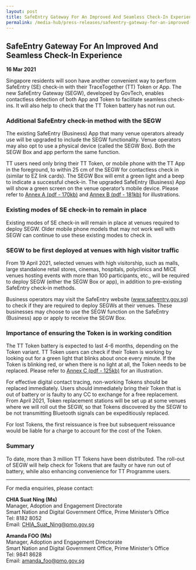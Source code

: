 ```yaml
---
layout: post
title: SafeEntry Gateway For An Improved And Seamless Check-In Experience
permalink: /media-hub/press-releases/safeentry-gateway-for-an-improved-and-seamless-check-in-experience
---
```

## SafeEntry Gateway For An Improved And Seamless Check-In Experience

**16 Mar 2021**

Singapore residents will soon have another convenient way to perform SafeEntry (SE) check-in with their TraceTogether (TT) Token or App. The new SafeEntry Gateway (SEGW), developed by GovTech, enables contactless detection of both App and Token to facilitate seamless check-ins. It will also help to check that the TT Token battery has not run out.

### Additional SafeEntry check-in method with the SEGW

The existing SafeEntry (Business) App that many venue operators already use will be upgraded to include the SEGW functionality. Venue operators may also opt to use a physical device (called the SEGW Box). Both the SEGW Box and app perform the same function.

TT users need only bring their TT Token, or mobile phone with the TT App in the foreground, to within 25 cm of the SEGW for contactless check in (similar to EZ link cards). The SEGW Box will emit a green light and a beep to indicate a successful check-in. The upgraded SafeEntry (Business) App will show a green screen on the venue operator’s mobile device. Please refer to  [Annex A (pdf - 170kb)](/files/press-releases/2021/sndgg-press-release-safeentry-gateway-launch-annex-a.pdf)  and  [Annex B (pdf - 181kb)](/files/press-releases/2021/sndgg-press-release-safeentry-gateway-launch-annex-b.pdf)  for illustrations.

### Existing modes of SE check-in to remain in place 

Existing modes of SE check-in will remain in place at venues required to deploy SEGW. Older mobile phone models that may not work well with SEGW can continue to use these existing modes to check in.

### SEGW to be first deployed at venues with high visitor traffic

From 19 April 2021, selected venues with high visitorship, such as malls, large standalone retail stores, cinemas, hospitals, polyclinics and MICE venues hosting events with more than 100 participants, etc., will be required to deploy SEGW (either the SEGW Box or app), in addition to pre-existing SafeEntry check-in methods.

Business operators may visit the SafeEntry website (www.safeentry.gov.sg) to check if they are required to deploy SEGWs at their venues. These businesses may choose to use the SEGW function on the SafeEntry (Business) app or apply to receive the SEGW Box.

### Importance of ensuring the Token is in working condition 

The TT Token battery is expected to last 4-6 months, depending on the Token variant. TT Token users can check if their Token is working by looking out for a green light that blinks about once every minute. If the Token is blinking red, or when there is no light at all, the Token needs to be replaced. Please refer to  [Annex C (pdf - 125kb)](/files/press-releases/2021/sndgg-press-release-safeentry-gateway-launch-annex-c.pdf)  for an illustration.

For effective digital contact tracing, non-working Tokens should be replaced immediately. Users should immediately bring their Token that is out of battery or is faulty to any CC to exchange for a free replacement. From April 2021, Token replacement stations will be set up at some venues where we will roll out the SEGW, so that Tokens discovered by the SEGW to be not transmitting Bluetooth signals can be expeditiously replaced.

For lost Tokens, the first reissuance is free but subsequent reissuance would be liable for a charge to account for the cost of the Token.

### Summary

To date, more than 3 million TT Tokens have been distributed. The roll-out of SEGW will help check for Tokens that are faulty or have run out of battery, while also enhancing convenience for TT Programme users.

----------

For media enquiries, please contact:

**CHIA Suat Ning (Ms)**<br>
Manager, Adoption and Engagement Directorate<br>
Smart Nation and Digital Government Office, Prime Minister’s Office<br>
Tel: 8182 8052<br>
Email:  [CHIA_Suat_Ning@pmo.gov.sg](mailto:CHIA_Suat_Ning@pmo.gov.sg)<br>

**Amanda FOO (Ms)**<br>
Manager, Adoption and Engagement Directorate<br>
Smart Nation and Digital Government Office, Prime Minister’s Office<br>
Tel: 9841 8628<br>
Email:  [amanda_foo@pmo.gov.sg](mailto:amanda_foo@pmo.gov.sg)<br>